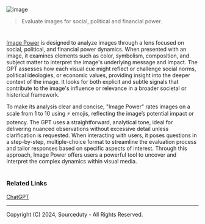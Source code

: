 ![image](https://github.com/user-attachments/assets/ca52eac2-7329-4dc0-ba4c-4385baf49c3a)

> Evaluate images for social, political and financial power.
#

[Image Power](https://chatgpt.com/g/g-LcDhBwFES-image-power) is designed to analyze images through a lens focused on social, political, and financial power dynamics. When presented with an image, it examines elements such as color, symbolism, composition, and subject matter to interpret the image's underlying message and impact. The GPT assesses how each visual cue might reflect or challenge social norms, political ideologies, or economic values, providing insight into the deeper context of the image. It looks for both explicit and subtle signals that contribute to the image's influence or relevance in a broader societal or historical framework.

To make its analysis clear and concise, "Image Power" rates images on a scale from 1 to 10 using ⚡ emojis, reflecting the image’s potential impact or potency. The GPT uses a straightforward, analytical tone, ideal for delivering nuanced observations without excessive detail unless clarification is requested. When interacting with users, it poses questions in a step-by-step, multiple-choice format to streamline the evaluation process and tailor responses based on specific aspects of interest. Through this approach, Image Power offers users a powerful tool to uncover and interpret the complex dynamics within visual media.

#
### Related Links

[ChatGPT](https://github.com/sourceduty/ChatGPT)

***
Copyright (C) 2024, Sourceduty - All Rights Reserved.
